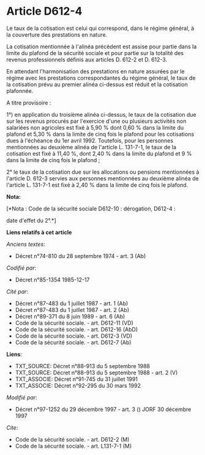 # Article D612-4

Le taux de la cotisation est celui qui correspond, dans le régime général, à la couverture des prestations en nature.

La cotisation mentionnée à l'alinéa précédent est assise pour partie dans la limite du plafond de la sécurité sociale et pour
partie sur la totalité des revenus professionnels définis aux articles D. 612-2 et D. 612-3.

En attendant l'harmonisation des prestations en nature assurées par le régime avec les prestations correspondantes du régime
général, le taux de la cotisation prévu au premier alinéa ci-dessus est réduit et la cotisation plafonnée.

A titre provisoire :

1°) en application du troisième alinéa ci-dessus, le taux de la cotisation due sur les revenus procurés par l'exercice d'une
ou plusieurs activités non salariées non agricoles est fixé à 5,90 % dont 0,60 % dans la limite du plafond et 5,30 % dans la
limite de cinq fois le plafond pour les cotisations dues à l'échéance du 1er avril 1992. Toutefois, pour les personnes
mentionnées au deuxième alinéa de l'article L. 131-7-1, le taux de la cotisation est fixé à 11,40 %, dont 2,40 % dans la
limite du plafond et 9 % dans la limite de cinq fois le plafond ;

2° le taux de la cotisation due sur les allocations ou pensions mentionnées à l'article D. 612-3 servies aux personnes
mentionnées au deuxième alinéa de l'article L. 131-7-1 est fixé à 2,40 % dans la limite de cinq fois le plafond.

**Nota:**

[*Nota : Code de la sécurité sociale D612-10 : dérogation, D612-4 :

date d'effet du 2°.*]

**Liens relatifs à cet article**

_Anciens textes_:

  - Décret n°74-810 du 28 septembre 1974 - art. 3 (Ab)

_Codifié par_:

  - Décret n°85-1354 1985-12-17

_Cité par_:

  - Décret n°87-483 du 1 juillet 1987 - art. 1 (Ab)
  - Décret n°87-483 du 1 juillet 1987 - art. 2 (Ab)
  - Décret n°89-371 du 8 juin 1989 - art. 6 (Ab)
  - Code de la sécurité sociale. - art. D612-11 (VD)
  - Code de la sécurité sociale. - art. D612-16 (AbD)
  - Code de la sécurité sociale. - art. D612-3 (VD)
  - Code de la sécurité sociale. - art. D612-7 (Ab)

**Liens**:

  - TXT_SOURCE: Décret n°88-913 du 5 septembre 1988
  - TXT_SOURCE: Décret n°88-913 du 5 septembre 1988 - art. 2 (V)
  - TXT_ASSOCIE: Décret n°91-745 du 31 juillet 1991
  - TXT_ASSOCIE: Décret n°92-295 du 30 mars 1992

_Modifié par_:

  - Décret n°97-1252 du 29 décembre 1997 - art. 3 () JORF 30 décembre 1997

_Cite_:

  - Code de la sécurité sociale. - art. D612-2 (M)
  - Code de la sécurité sociale. - art. L131-7-1 (M)

